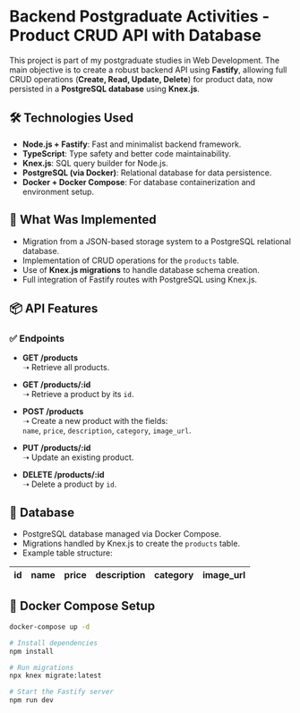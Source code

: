 # Backend Postgraduate Activities - Product CRUD API with Database

This project is part of my postgraduate studies in Web Development. The main objective is to create a robust backend API using **Fastify**, allowing full CRUD operations (**Create, Read, Update, Delete**) for product data, now persisted in a **PostgreSQL database** using **Knex.js**.

## 🛠 Technologies Used

- **Node.js + Fastify**: Fast and minimalist backend framework.
- **TypeScript**: Type safety and better code maintainability.
- **Knex.js**: SQL query builder for Node.js.
- **PostgreSQL (via Docker)**: Relational database for data persistence.
- **Docker + Docker Compose**: For database containerization and environment setup.

## 🚀 What Was Implemented

- Migration from a JSON-based storage system to a PostgreSQL relational database.
- Implementation of CRUD operations for the `products` table.
- Use of **Knex.js migrations** to handle database schema creation.
- Full integration of Fastify routes with PostgreSQL using Knex.js.

## 📦 API Features

### ✅ Endpoints

- **GET /products**  
  ➝ Retrieve all products.

- **GET /products/:id**  
  ➝ Retrieve a product by its `id`.

- **POST /products**  
  ➝ Create a new product with the fields:  
  `name`, `price`, `description`, `category`, `image_url`.

- **PUT /products/:id**  
  ➝ Update an existing product.

- **DELETE /products/:id**  
  ➝ Delete a product by `id`.

## 🧠 Database

- PostgreSQL database managed via Docker Compose.
- Migrations handled by Knex.js to create the `products` table.
- Example table structure:

| id  | name  | price | description | category | image_url |
|-----|-------|-------|-------------|----------|------------|

## 🐳 Docker Compose Setup

```bash
docker-compose up -d

# Install dependencies
npm install

# Run migrations
npx knex migrate:latest

# Start the Fastify server
npm run dev